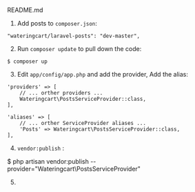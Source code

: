 README.md

1. Add posts to `composer.json`:

```
"wateringcart/laravel-posts": "dev-master",

```

2. Run `composer update` to pull down the code:

```
$ composer up

```

3. Edit `app/config/app.php` and add the provider, Add the alias:

```
'providers' => [
    // ... orther providers ...
    Wateringcart\PostsServiceProvider::class,
],

'aliases' => [
    // ... orther ServiceProvider aliases ...
    'Posts' => Wateringcart\PostsServiceProvider::class,
],
```

4. `vendor:publish` :

$ php artisan vendor:publish --provider="Wateringcart\PostsServiceProvider"

5. 